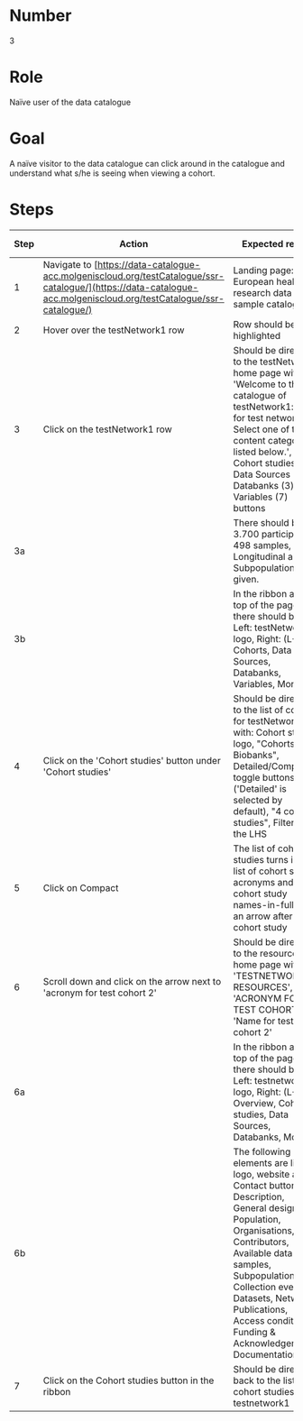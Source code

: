 # Number

3

# Role

Naïve user of the data catalogue

# Goal

A naïve visitor to the data catalogue can click around in the catalogue and understand what s/he is seeing when viewing a cohort.

# Steps

| Step | Action | Expected result                                                                                                                                                                                                                                                                                   | Github bug/issue | Playwright test |
| -----| -------|---------------------------------------------------------------------------------------------------------------------------------------------------------------------------------------------------------------------------------------------------------------------------------------------------| -----------------| ----------------|
| 1 | Navigate to [https://data-catalogue-acc.molgeniscloud.org/testCatalogue/ssr-catalogue/](https://data-catalogue-acc.molgeniscloud.org/testCatalogue/ssr-catalogue/) | Landing page: European health research data and sample catalogue                                                                                                                                                                                                                                  | | |
| 2 | Hover over the testNetwork1 row | Row should be highlighted                                                                                                                                                                                                                                                                         | | |
| 3 | Click on the testNetwork1 row | Should be directed to the testNetwork1 home page with 'Welcome to the catalogue of testNetwork1: name for test network1. Select one of the content categories listed below.', and Cohort studies (4), Data Sources (1), Databanks (3) and Variables (7) buttons                                                         | | |
| 3a | | There should be 3.700 participants, 498 samples, 25% Longitudinal and 3 Subpopulations given.                                                                                                                                                                                                                         | | |
| 3b | | In the ribbon at the top of the page there should be: Left: testNetwork1 logo, Right: (L-R) Cohorts, Data Sources, Databanks, Variables, More                                                                                                                                                      | | |
| 4 |  Click on the 'Cohort studies' button under 'Cohort studies' | Should be directed to the list of cohorts for testNetwork1 with: Cohort studies logo, "Cohorts & Biobanks", Detailed/Compact toggle buttons ('Detailed' is selected by default), "4 cohort studies", Filters on the LHS                                          | | |
| 5 | Click on Compact | The list of cohort studies turns into a list of cohort study acronyms and cohort study names-in-full, with an arrow after each cohort study                                                                                                                                                                               | | |
| 6 | Scroll down and click on the arrow next to 'acronym for test cohort 2' | Should be directed to the resource home page with: 'TESTNETWORK1 > RESOURCES', 'ACRONYM FOR TEST COHORT 2', 'Name for test cohort 2'                                                                                                                                                                  | | |
|6a || In the ribbon at the top of the page there should be: Left: testnetwork1 logo, Right: (L-R) Overview, Cohort studies, Data Sources, Databanks, More                                                                                                                                                      | | |
| 6b || The following elements are listed: logo, website and Contact button, Description, General design, Population, Organisations, Contributors, Available data & samples, Subpopulations, Collection events, Datasets, Networks, Publications, Access conditions, Funding & Acknowledgements, Documentation | | |
| 7 | Click on the Cohort studies button in the ribbon | Should be directed back to the list of cohort studies for testnetwork1                                                                                                                                                                                                                                   | | |
